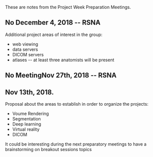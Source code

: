 These are notes from the Project Week Preparation Meetings.

## No December 4, 2018 -- RSNA
Additional project areas of interest in the group:
- web viewing
- data servers
- DICOM servers
- atlases -- at least three anatomists will be present


## No MeetingNov 27th, 2018 -- RSNA

## Nov 13th, 2018.

Proposal about the areas to establish in order to organize the projects:
- Voume Rendering
- Segmentation
- Deep learning
- Virtual reality
- DICOM

It could be interesting during the next preparatory meetings to have a brainstorming on breakout sessions topics
